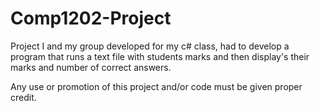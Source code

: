 # Comp1202-Project
Project I and my group developed for my c# class, had to develop a program that runs a text file with students marks and then display's their marks and number of correct answers.


Any use or promotion of this project and/or code must be given proper credit.
